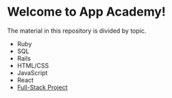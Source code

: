 # Welcome to App Academy!

The material in this repository is divided by topic.  

* Ruby
* SQL
* Rails
* HTML/CSS
* JavaScript
* React
* [Full-Stack Project](/full-stack-project/Open_FSP_Overview.md)
